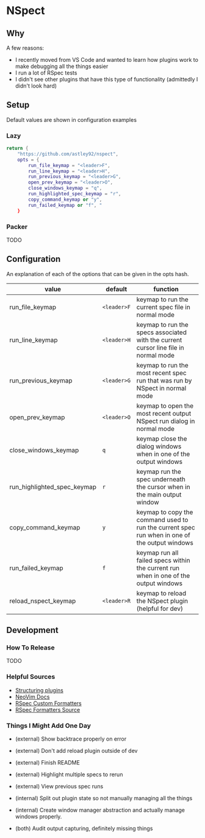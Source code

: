 # NSpect

## Why

A few reasons:
- I recently moved from VS Code and wanted to learn how plugins work to make debugging all the things easier
- I run a lot of RSpec tests
- I didn't see other plugins that have this type of functionality (admittedly I didn't look hard)

## Setup

Default values are shown in configuration examples

### Lazy

```lua
return {
    "https://github.com/astley92/nspect",
    opts = {
        run_file_keymap = "<leader>F",
        run_line_keymap = "<leader>H",
        run_previous_keymap = "<leader>G",
        open_prev_keymap = "<leader>O",
        close_windows_keymap = "q",
        run_highlighted_spec_keymap = "r",
        copy_command_keymap or "y",
        run_failed_keymap or "f", "
    }
```

### Packer

TODO

## Configuration

An explanation of each of the options that can be given in the opts hash.

|value|default|function|
|-----|-------|--------|
|run_file_keymap            |`<leader>F`|keymap to run the current spec file in normal mode                                             |
|run_line_keymap            |`<leader>H`|keymap to run the specs associated with the current cursor line file in normal mode            |
|run_previous_keymap        |`<leader>G`|keymap to run the most recent spec run that was run by NSpect in normal mode                   |
|open_prev_keymap           |`<leader>O`|keymap to open the most recent output NSpect run dialog in normal mode                         |
|close_windows_keymap       |`q`        |keymap close the dialog windows when in one of the output windows                              |
|run_highlighted_spec_keymap|`r`        |keymap run the spec underneath the cursor when in the main output window                       |
|copy_command_keymap        |`y`        |keymap to copy the command used to run the current spec run when in one of the output windows  |
|run_failed_keymap          |`f`        |keymap run all failed specs within the current run when in one of the output windows           |
|reload_nspect_keymap       |`<leader>R`|keymap to reload the NSpect plugin (helpful for dev)                                           |

## Development

### How To Release

TODO

### Helpful Sources

- [Structuring plugins](https://zignar.net/2022/11/06/structuring-neovim-lua-plugins/)
- [NeoVim Docs](https://neovim.io/doc/user/index.html)
- [RSpec Custom Formatters](https://rspec.info/features/3-13/rspec-core/formatters/custom-formatter/)
- [RSpec Formatters Source](https://github.com/rspec/rspec/blob/main/rspec-core/lib/rspec/core/formatters.rb)

### Things I Might Add One Day

-   (external) Show backtrace properly on error
-   (external) Don't add reload plugin outside of dev
-   (external) Finish README
-   (external) Highlight multiple specs to rerun
-   (external) View previous spec runs

-   (internal) Split out plugin state so not manually managing all the things
-   (internal) Create window manager abstraction and actually manage windows properly.

-   (both)     Audit output capturing, definitely missing things

